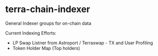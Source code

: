# terra-chain-indexer
General Indexer groups for on-chain data

Current Indexing Efforts:
- LP Swap Listner from Astroport / Terraswap - TX and User Profiling
- Token Holder Map (Top holders)
